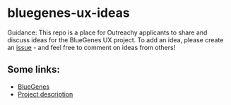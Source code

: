 # bluegenes-ux-ideas

Guidance: This repo is a place for Outreachy applicants to share and discuss ideas for the BlueGenes UX project. To add an idea, please create an [issue](issues) - and feel free to comment on ideas from others! 

## Some links: 

- [BlueGenes](https://github.com/intermine/bluegenes)
- [Project description](https://www.outreachy.org/outreachy-may-2020-internship-round/communities/intermine/#end-to-end-and-integration-testing-of-bluegenes)


